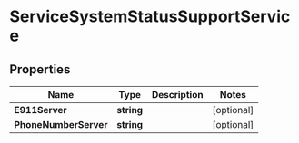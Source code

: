 

# ServiceSystemStatusSupportService


## Properties

| Name | Type | Description | Notes |
|------------ | ------------- | ------------- | -------------|
|**E911Server** | **string** |  |  [optional] |
|**PhoneNumberServer** | **string** |  |  [optional] |



